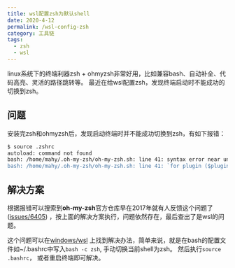 ```yaml
---
title: wsl配置zsh为默认shell
date: 2020-4-12
permalink: /wsl-config-zsh
category: 工具链
tags:
  - zsh
  - wsl
---
```

linux系统下的终端利器zsh + ohmyzsh非常好用，比如兼容bash、自动补全、代码高亮、灵活的路径跳转等。
最近在给wsl配置zsh，发现终端启动时不能成功的切换到zsh。

<!-- more -->

## 问题

安装完zsh和ohmyzsh后，发现启动终端时并不能成功切换到zsh，有如下报错：
```bash
$ source .zshrc
autoload: command not found
bash: /home/mahy/.oh-my-zsh/oh-my-zsh.sh: line 41: syntax error near unexpected token `('
bash: /home/mahy/.oh-my-zsh/oh-my-zsh.sh: line 41: `for plugin ($plugins); do'
```

## 解决方案
根据报错可以搜索到**oh-my-zsh**官方仓库早在2017年就有人反馈这个问题了([issues/6405](https://github.com/ohmyzsh/ohmyzsh/issues/6405 "autoload: command not found"))
，按上面的解决方案执行，问题依然存在，最后查出了是wsl的问题。

这个问题可以在[windows/wsl](https://github.com/Microsoft/WSL/issues/477 "can't change default shell") 上找到解决办法，简单来说，就是在bash的配置文件如~/.bashrc中写入`bash -c zsh`, 手动切换当前shell为zsh。
然后执行`source .bashrc`， 或者重启终端即可解决。




